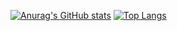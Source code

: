 [![Anurag's GitHub stats](https://github-readme-stats.vercel.app/api?username=mattix7771&show_icons=true&hide_rank=false&line_height=28&card_width=50
)](https://github.com/anuraghazra/github-readme-stats)
[![Top Langs](https://github-readme-stats.vercel.app/api/top-langs/?username=anuraghazra&langs_count=10&layout=compact)](https://github.com/anuraghazra/github-readme-stats)